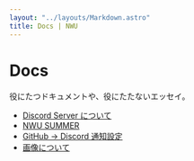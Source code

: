 ```yaml
---
layout: "../layouts/Markdown.astro"
title: Docs | NWU
---
```


# Docs

役にたつドキュメントや、役にたたないエッセイ。

- [Discord Server について](/docs/discord)
- [NWU SUMMER](/docs/nwu_summer)
- [GitHub → Discord 通知設定](/docs/notify-gh-to-discord)
- [画像について](docs/images)
